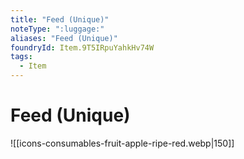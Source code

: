 ```yaml
---
title: "Feed (Unique)"
noteType: ":luggage:"
aliases: "Feed (Unique)"
foundryId: Item.9T5IRpuYahkHv74W
tags:
  - Item
---
```


# Feed (Unique)
![[icons-consumables-fruit-apple-ripe-red.webp|150]]
